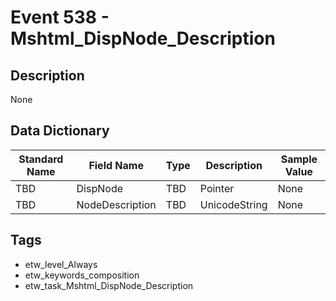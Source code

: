 # Event 538 - Mshtml_DispNode_Description

## Description
None

## Data Dictionary
|Standard Name|Field Name|Type|Description|Sample Value|
|---|---|---|---|---|
|TBD|DispNode|TBD|Pointer|None|None|
|TBD|NodeDescription|TBD|UnicodeString|None|None|

## Tags
* etw_level_Always
* etw_keywords_composition
* etw_task_Mshtml_DispNode_Description